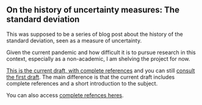 ## On the history of uncertainty measures: The standard deviation

This was supposed to be a series of blog post about the history of the standard deviation, seen as a measure of uncertainty.

Given the current pandemic and how difficult it is to pursue research in this context, especially as a non-academic, I am shelving the project for now.

[This is the current draft, with complete references](stdev_final.html) and you can still [consult the first draft](stdev_draft.html). The main difference is that the current draft includes complete references and a short introduction to the subject.

You can also access [complete refences heres](mybibfinish.html).